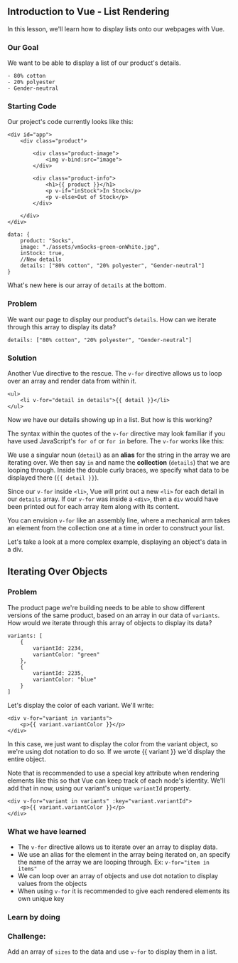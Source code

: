 ## Introduction to Vue - List Rendering
In this lesson, we'll learn how to display lists onto our webpages with Vue.

### Our Goal
We want to be able to display a list of our product's details.
```
- 80% cotton
- 20% polyester
- Gender-neutral
```

### Starting Code
Our project's code currently looks like this:

```
<div id="app">
    <div class="product">
        
        <div class="product-image">
            <img v-bind:src="image">
        </div>

        <div class="product-info">
            <h1>{{ product }}</h1>
            <p v-if="inStock">In Stock</p>
            <p v-else>Out of Stock</p>
        </div>

    </div>
</div>
```

```
data: {
    product: "Socks",
    image: "./assets/vmSocks-green-onWhite.jpg",
    inStock: true,
    //New details
    details: ["80% cotton", "20% polyester", "Gender-neutral"]
}
```

What's new here is our array of `details` at the bottom.

### Problem
We want our page to display our product's `details`. How can we iterate through this array to display its data?

```
details: ["80% cotton", "20% polyester", "Gender-neutral"]
```

### Solution
Another Vue directive to the rescue. The `v-for` directive allows us to loop over an array and render data from within it.

```
<ul>
    <li v-for="detail in details">{{ detail }}</li>
</ul>
```

Now we have our details showing up in a list. But how is this working?

The syntax within the quotes of the `v-for` directive may look familiar if you have used JavaScript's `for of` or `for in` before. The `v-for` works like this:

We use a singular noun (`detail`) as an __alias__ for the string in the array we are iterating over. We then say `in` and name the __collection__ (`details`) that we are looping through. Inside the double curly braces, we specify what data to be displayed there (`{{ detail }}`).

Since our `v-for` inside `<li>`, Vue will print out a new `<li>` for each detail in our `details` array. If our `v-for` was inside a `<div>`, then a `div` would have been printed out for each array item along with its content.

You can envision `v-for` like an assembly line, where a mechanical arm takes an element from the collection one at a time in order to construct your list.

Let's take a look at a more complex example, displaying an object's data in a div.

## Iterating Over Objects
### Problem
The product page we're building needs to be able to show different versions of the same product, based on an array in our data of `variants`. How would we iterate through this array of objects to display its data?

```
variants: [
    {
        variantId: 2234,
        variantColor: "green"
    },
    {
        variantId: 2235,
        variantColor: "blue"
    }
]
```

Let's display the color of each variant. We'll write:

```
<div v-for="variant in variants">
    <p>{{ variant.variantColor }}</p>
</div>
```

In this case, we just want to display the color from the variant object, so we're using dot notation to do so. If we wrote {{ variant }} we'd display the entire object.

Note that is recommended to use a special key attribute when rendering elements like this so that Vue can keep track of each node's identity. We'll add that in now, using our variant's unique `variantId` property.

```
<div v-for="variant in variants" :key="variant.variantId">
    <p>{{ variant.variantColor }}</p>
</div>
```

### What we have learned
- The `v-for` directive allows us to iterate over an array to display data.
- We use an alias for the element in the array being iterated on, an specify the name of the array we are looping through. Ex: `v-for="item in items"`
- We can loop over an array of objects and use dot notation to display values from the objects
- When using `v-for` it is recommended to give each rendered elements its own unique key

### Learn by doing
### Challenge:
Add an array of `sizes` to the data and use `v-for` to display them in a list.
